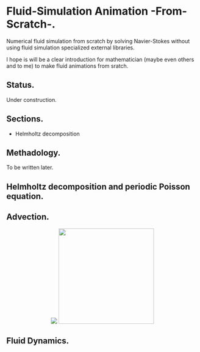 # Fluid-Simulation Animation -From-Scratch-.
Numerical fluid simulation from scratch by solving Navier-Stokes without using fluid simulation specialized external libraries.

I hope is will be a clear introduction for mathematician (maybe even others and to me) to make fluid animations from sratch.

## Status.
Under construction.

## Sections.
+ Helmholtz decomposition

## Methadology.
To be written later.

## Helmholtz decomposition and periodic Poisson equation.


## Advection.

<p align="center">
  <image src="https://imgur.com/qVx7Qx4.gif"> <image src="https://imgur.com/o3fsWgP.png" width=250px>
</p>


## Fluid Dynamics.
